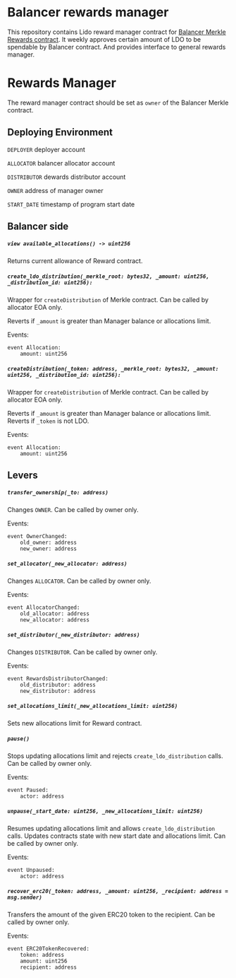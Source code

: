 # Balancer rewards manager

This repository contains Lido reward manager contract for [Balancer Merkle Rewards contract](https://github.com/balancer-labs/balancer-v2-monorepo/blob/master/pkg/distributors/contracts/MerkleOrchard.sol).
It weekly approves certain amount of LDO to be spendable by Balancer contract. And provides interface to general rewards manager.

# Rewards Manager

The reward manager contract should be set as `owner` of the Balancer Merkle contract.

## Deploying Environment

`DEPLOYER` deployer account

`ALLOCATOR` balancer allocator account

`DISTRIBUTOR` dewards distributor account

`OWNER` address of manager owner

`START_DATE` timestamp of program start date

## Balancer side

##### `view available_allocations() -> uint256`

Returns current allowance of Reward contract.

##### `create_ldo_distribution(_merkle_root: bytes32, _amount: uint256, _distribution_id: uint256):`

Wrapper for `createDistribution` of Merkle contract. 
Can be called by allocator EOA only.

Reverts if `_amount` is greater than Manager balance or allocations limit.

Events:

```vyper=
event Allocation:
    amount: uint256
```

##### `createDistribution(_token: address, _merkle_root: bytes32, _amount: uint256, _distribution_id: uint256):`

Wrapper for `createDistribution` of Merkle contract. 
Can be called by allocator EOA only.

Reverts if `_amount` is greater than Manager balance or allocations limit.
Reverts if `_token` is not LDO.

Events:

```vyper=
event Allocation:
    amount: uint256
```

## Levers

##### `transfer_ownership(_to: address)`

Changes `OWNER`. Can be called by owner only.

Events:

```vyper=
event OwnerChanged:
    old_owner: address
    new_owner: address
```


##### `set_allocator(_new_allocator: address)`

Changes `ALLOCATOR`. Can be called by owner only.

Events:

```vyper=
event AllocatorChanged:
    old_allocator: address
    new_allocator: address
```

##### `set_distributor(_new_distributor: address)`

Changes `DISTRIBUTOR`. Can be called by owner only.

Events:

```vyper=
event RewardsDistributorChanged:
    old_distributor: address
    new_distributor: address
```


##### `set_allocations_limit(_new_allocations_limit: uint256)`

Sets new allocations limit for Reward contract.


##### `pause()`

Stops updating allocations limit and rejects `create_ldo_distribution` calls. Can be called by owner only.

Events:
```vyper=
event Paused:
    actor: address
```

##### `unpause(_start_date: uint256, _new_allocations_limit: uint256)`

Resumes updating allocations limit and allows `create_ldo_distribution` calls.
Updates contracts state with new start date and allocations limit. Can be called by owner only.

Events:
```vyper=
event Unpaused:
    actor: address
```

##### `recover_erc20(_token: address, _amount: uint256, _recipient: address = msg.sender)`

Transfers the amount of the given ERC20 token to the recipient. Can be called by owner only.

Events:
```vyper=
event ERC20TokenRecovered:
    token: address
    amount: uint256
    recipient: address
```
